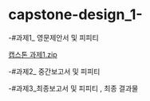 # capstone-design_1-


-#과제1_ 영문제안서 및 피피티

[캡스톤 과제1.zip](https://github.com/siyeon2/capstone-design_1-/files/9738029/1.zip)


-#과제2_ 중간보고서 및 피피티



-#과제3_최종보고서 및 피피티 , 최종 결과물
